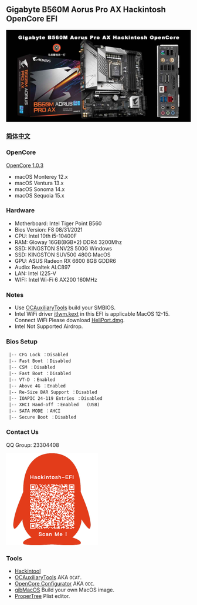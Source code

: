 ## Gigabyte B560M Aorus Pro AX Hackintosh OpenCore EFI

![image](ScreenShot/GAB560M.jpg)

### [简体中文](README.zh_CN.md)

### OpenCore

[OpenCore 1.0.3](https://github.com/acidanthera/OpenCorePkg)

- macOS Monterey  12.x
- macOS Ventura    13.x
- macOS Sonoma   14.x
- macOS Sequoia   15.x

### Hardware

- Motherboard: Intel Tiger Point B560
- Bios Version: F8 08/31/2021
- CPU: Intel 10th i5-10400F
- RAM: Gloway 16GB(8GB*2) DDR4 3200Mhz
- SSD: KINGSTON SNV2S   500G  Windows
- SSD: KINGSTON SUV500 480G  MacOS
- GPU: ASUS Radeon RX 6600 8GB GDDR6
- Audio: Realtek ALC897
- LAN: Intel I225-V
- WIFI: Intel Wi-Fi 6 AX200 160MHz

### Notes

 - Use [OCAuxiliaryTools](https://github.com/ic005k/OCAuxiliaryTools) build your SMBIOS.
 - Intel WiFi driver [itlwm.kext](https://github.com/OpenIntelWireless/itlwm/releases) in this EFI is applicable MacOS 12-15. Connect WiFi Please download [HeliPort.dmg](https://github.com/OpenIntelWireless/HeliPort/releases/download/v2.0.0-alpha/HeliPort.dmg).
- Intel Not Supported Airdrop.

### Bios Setup

```
 |-- CFG Lock ：Disabled
 |-- Fast Boot ：Disabled
 |-- CSM ：Disabled
 |-- Fast Boot ：Disabled
 |-- VT-D ：Enabled
 |-- Above 4G ：Enabled
 |-- Re-Size BAR Support ：Disabled
 |-- IOAPIC 24-119 Entries ：Disabled
 |-- XHCI Hand-off ：Enabled   (USB)   
 |-- SATA MODE ：AHCI
 |-- Secure Boot ：Disabled 
```



### Contact Us

QQ Group: 23304408

![image](ScreenShot/QRCode.png)


### Tools

- [Hackintool](https://github.com/headkaze/Hackintool) 
- [OCAuxiliaryTools](https://github.com/ic005k/OCAuxiliaryTools) AKA `OCAT`.
- [OpenCore Configurator](https://mackie100projects.altervista.org/opencore-configurator/) AKA `OCC`.
- [gibMacOS](https://github.com/corpnewt/gibMacOS) Build your own MacOS image.
- [ProperTree](https://github.com/corpnewt/ProperTree) Plist editor.
